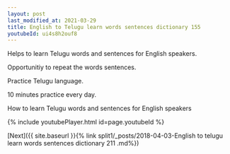 ```yaml
---
layout: post
last_modified_at: 2021-03-29
title: English to Telugu learn words sentences dictionary 155 
youtubeId: ui4s8h2ouf8
---
```

 
 
Helps to learn Telugu words and sentences for English speakers.

Opportunitiy to repeat the words sentences. 

Practice Telugu language. 
 
10 minutes practice every day. 
 
How to learn Telugu words and sentences for English speakers 
 
{% include youtubePlayer.html id=page.youtubeId %}
 
 
[Next]({{ site.baseurl }}{% link  split1/_posts/2018-04-03-English to telugu learn words sentences dictionary 211 .md%})
 
